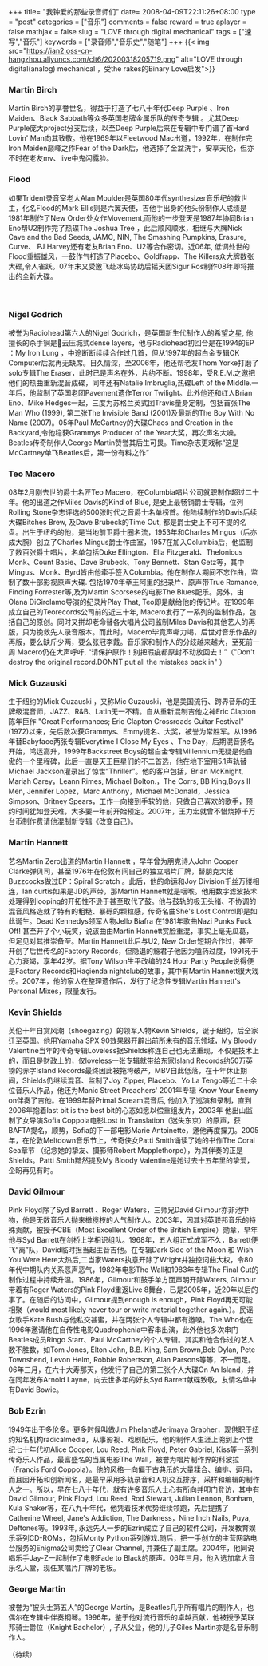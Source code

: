 +++
title= "我钟爱的那些录音师们"
date= 2008-04-09T22:11:26+08:00
type = "post"
categories = ["音乐"]
comments = false
reward = true
aplayer = false
mathjax = false
slug = "LOVE through digital mechanical"
tags = ["速写","音乐"]
keywords = ["录音师","音乐史","随笔"]
+++
{{< img src="https://ian2.oss-cn-hangzhou.aliyuncs.com/clt6/20200318205719.png" alt="LOVE through digital(analog) mechanical ，受the rakes的Binary Love启发">}}

### Martin Birch

Martin Birch的享誉世名，得益于打造了七八十年代Deep Purple 、Iron Maiden、Black Sabbath等众多英国老牌金属乐队的传奇专辑 。尤其Deep Purple庞大project分支后续，以至Deep Purple后来在专辑中专门谱了首Hard Lovin' Man向其致敬。他在1969年以Fleetwood Mac出道，1992年，在制作完Iron Maiden巅峰之作Fear of the Dark后，他选择了金盆洗手，安享天伦，但亦不时在老友mv、live中鬼闪露脸。

### Flood

如果Trident录音室老大Alan Moulder是英国80年代synthesizer音乐纪的救世主，化名Flood的Mark Ellis则是六翼天使，吉他手出身的他头份制作人成绩是1981年制作了New Order处女作Movement,而他的一步登天是1987年协同Brian Eno帮U2制作完了热碟The Joshua Tree ，此后顺风顺水，相继与大牌Nick Cave and the Bad Seeds, JAMC, NIN, The Smashing Pumpkins, Erasure, Curve、 PJ Harvey还有老友Brian Eno、U2等合作密切。近06年, 低调处世的Flood重振雄风，一鼓作气打造了Placebo、Goldfrapp、The Killers众大牌数张大碟,令人雀跃。07年末又受邀飞赴冰岛协助后摇天团Sigur Ros制作08年即将推出的全新大碟。
<!--more-->　　　

### Nigel Godrich

被誉为Radiohead第六人的Nigel Godrich，是英国新生代制作人的希望之星, 他擅长的杀手锏是云压城式dense layers，他与Radiohead初回合是在1994的EP ：My Iron Lung ，中途断断续续合作过几首，但从1997年的超白金专辑OK Computer后就再无缺席。日久情深，至2006年，他还帮老友Thom Yorke打磨了solo专辑The Eraser，此时已是声名在外，片约不断。1998年，受R.E.M.之邀把他们的热曲重新混音成碟，同年还有Natalie Imbruglia,热碟Left of the Middle.一年后，他监制了英国老团Pavement遗作Terror Twilight。此外他还和红人Brian Eno、Mike Hedges一起，三度为苏格兰英式团Travis量身定制，包括首张The Man Who (1999), 第二张The Invisible Band (2001)及最新的The Boy With No Name (2007)。05年Paul McCartney的大碟Chaos and Creation in the Backyard,令他稳获Grammys Producer of the Year大奖，再次声名大噪。Beatles传奇制作人George Martin赞誉其后生可畏。Time杂志更戏称“这是McCartney单飞Beatles后，第一份有料之作”

### Teo Macero

08年2月刚去世的爵士名匠Teo Macero，在Columbia唱片公司就职制作超过二十年。他的出道之作Miles Davis的Kind of Blue, 是史上最畅销爵士专辑，位列Rolling Stone杂志评选的500张时代之音爵士名单榜首。他陆续制作的Davis后续大碟Bitches Brew, 及Dave Brubeck的Time Out, 都是爵士史上不可不提的名盘。出生于纽约的他，是当地前卫爵士圈名流，1953年和Charles Mingus（后亦成大腕）创立了Charles Mingus爵士作曲室，1957在加入Columbia后，他监制了数百张爵士唱片，名单包括Duke Ellington、Ella Fitzgerald、Thelonious Monk、Count Basie、Dave Brubeck、Tony Bennett、Stan Getz等，其中Mingus、Monk、Byrd皆由他牵手签入Columbia。他在制作人期间不忘作曲，监制了数十部影视原声大碟. 包括1970年拳王阿里的纪录片、原声带True Romance, Finding Forrester等,及为Martin Scorsese的电影The Blues配乐。另外，由Olana DiGirolamo导演的纪录片Play That, Teo即是献给他的传记片。在1999年成立自己的Teorecords公司前的近三十年, Macero发行了一系列的监制作品，包括自己的原创。同时又拼却老命替各大唱片公司监制Miles Davis和其他艺人的再版，只为挽救先人录音版本。而此时，Macero毕竟声嘶力竭，后世对音乐作品的再版，要么缺斤少两，要么张冠李戴。音乐家和制作人的分歧越来越大，至死前一周 Macero仍在大声呼吁, “请保护原作！别把瑕疵都原封不动放回去！”（"Don't destroy the original record.DONNT put all the mistakes back in" ）

### Mick Guzauski

生于纽约的Mick Guzauski ，又称Mic Guzauski，他是美国流行、跨界音乐的王牌级混音师，JAZZ、R&B、Latin无一不精。自从重新混制吉他之神Eric Clapton陈年巨作 "Great Performances; Eric Clapton Crossroads Guitar Festival" (1972)以来，先后数次获Grammys、Emmy提名、大奖，被誉为常胜军。从1996年替Babyface两张专辑Everytime I Close My Eyes 、The Day，后期混音扬名开始，鸿运高升，1999年Backstreet Boys的超白金专辑Millennium无疑是他自傲的一个里程碑，此后一直是天王巨星们的不二首选，他在地下室用5.1声轨替Michael Jackson灌录出了惊世“Thriller”。他的客户包括，Brian McKnight, Mariah Carey，Leann Rimes, Michael Bolton.，The Corrs, BB King,Boys II Men, Jennifer Lopez，Marc Anthony，Michael McDonald，Jessica Simpson、Britney Spears，工作一向接到手软的他，只做自己喜欢的歌手，预约时间犹如登天难，大多要一年前开始预定。2007年，王力宏就曾不惜烧掉千万台币制作费请他混制新专辑《改变自己》。

### Martin Hannett

艺名Martin Zero出道的Martin Hannett ，早年曾为朋克诗人John Cooper Clarke弹贝司，甚至1976年在伦敦有间自己的独立唱片厂牌，替朋克大佬Buzzcocks做过EP：Spiral Scratch 。此后，他的命运和Joy Division千丝万缕相连，Ian curtis如果是JD的声带，那Martin Hannett就是咽喉。他用数字滤波技术处理得到looping的开拓性不逊于甚至取代了鼓。他与鼓轨的极无头绪、不协调的混音风格造就了特有的粗糙、暴砾的颗粒感，传奇名曲She's Lost Control即是如此诞生。Dead Kennedys领军人物Jello Biafra 在1981年歌曲Nazi Punks Fuck Off! 甚至开了个小玩笑，说该曲由Martin Hannett赏脸重混，事实上毫无瓜葛，但足见对其推崇备至。Martin Hannett此后与U2, New Order短期合作过，甚至开创了后世传名的Factory Records，但隐退的瘾君子他因为嗑药过度，1991死于心力衰竭，享年42岁。据Tony Wilson生平改编的24 Hour Party People说得便是Factory Records和Haçienda nightclub的故事，其中有Martin Hannett很大戏份。2007年，他的家人在整理遗作后，发行了纪念性专辑Martin Hannett's Personal Mixes，限量发行。

### Kevin Shields

英伦十年自赏风潮（shoegazing）的领军人物Kevin Shields，诞于纽约，后全家迁至英国。他用Yamaha SPX 90效果器开辟出前所未有的音乐领域，My Bloody Valentine当年的传奇专辑Loveless据Shields称连自己也无法重现，不仅是技术上的，而且是财政上的，仅loveless一张专辑就带给东家Island Records约50万英镑的赤字Island Records最终因此被拖垮破产，MBV自此低落，在十年休止期间，Shields仍继续混音、监制了Joy Zipper, Placebo、Yo La Tengo等近二十余位音乐人作品，他还为Manic Street Preachers' 2001年专辑 Know Your Enemy on伴奏了吉他。在1999年替Primal Scream混音后, 他加入了巡演和录制，直到2006年抱着last bit is the best bit的心态如愿以偿重组发片，2003年 他出山监制了女导演Sofia Coppola电影Lost in Translation（迷失东京）的原声，获BAFTA提名，顺势，Sofia的下一部电影Marie Antoinette，邀他再度操刀。2005年，在伦敦Meltdown音乐节上，传奇侠女Patti Smith诵读了她的书作The Coral Sea章节 （纪念她的挚友、摄影师Robert Mapplethorpe），为其伴奏的正是Shields。Patti Smith黯然提及My Bloody Valentine是她过去十五年里的挚爱，企盼再见有时。

### David Gilmour

Pink Floyd除了Syd Barrett 、Roger Waters，三师兄David Gilmour亦非池中物，他是无数音乐人抛来橄榄枝的人气制作人。2003年，因其对英联邦音乐的特殊贡献，被授予CBE（Most Excellent Order of the British Empire）勋章，早年他与Syd Barrett在剑桥上学相识组队。1968年，五人组正式成军不久，Barrett便飞“离”队，David临时担当起主音吉他。在专辑Dark Side of the Moon 和 Wish You Were Here大热后,二当家Waters执意开除了Wright并独控词曲大权，令80年代中期队内关系恶声恶气，1982年电影The Wall和1983年专辑The Final Cut的制作过程中持续升温。1986年，Gilmour和鼓手单方面声明开除Waters, Gilmour带着有Roger Waters的Pink Floyd重返Live 8舞台，已是2005年，近20年以后的事了。在随后的访问中，Gilmour提到enough is enough，Pink Floyd再无可能相聚（would most likely never tour or write material together again.）。民谣女歌手Kate Bush与他私交甚蜜，并在两张个人专辑中都有邀嗓。The Who也在1996年邀请他在自传性电影Quadrophenia中客串出演，此外他也多次串门Beatles成员Ringo Starr、Paul McCartney的个人专辑。其实和他合作过的艺人数不胜数，如Tom Jones, Elton John, B.B. King, Sam Brown,Bob Dylan, Pete Townshend, Levon Helm, Robbie Robertson, Alan Parsons等等，不一而足。06年三月，在六十大寿那天，他发行了自己的第三张个人大碟On An Island，并在同年发布Arnold Layne，向去世多年的好友Syd Barrett献碟致敬，友情名单中有David Bowie。

### Bob Ezrin

1949年出于多伦多。更多时候叫做Jim Phelan或Jerimaya Grabher，现供职于纽约知名机构radicalmedia，从事影视、戏剧配乐，他的制作人生涯上溯到上个世纪七十年代初Alice Cooper, Lou Reed, Pink Floyd, Peter Gabriel, Kiss等一系列传奇乐人作品，最富盛名的当属电影The Wall，被誉为唱片制作界的科波拉（Francis Ford Coppola）。他的风格一向偏于古典乐的大量糅合、编排、运用，而且因开拓和创新闻名，是最早采用多轨录音和人机交互排序，采样和编辑的制作人之一。所以，早在七八十年代，就有许多音乐人士心有所向并叩门登访，其中有David Gilmour, Pink Floyd, Lou Reed, Rod Stewart, Julian Lennon, Bonham, Kula Shaker等，在八九十年代，他凭着技术优势继续领跑，先后提携了Catherine Wheel, Jane's Addiction, The Darkness，Nine Inch Nails, Puya, Deftones等。1993年, 永远先人一步的Ezrin成立了自己的软件公司，开发教育娱乐系列CD-ROMs，包括Monty Python系列游戏.随后，把一手创立的主营网路电台服务的Enigma公司卖给了Clear Channel, 并兼任了副主席。2004年，他同说唱乐手Jay-Z一起制作了电影Fade to Black的原声。06年三月，他入选加拿大音乐名人堂，现任某唱片厂牌的老板。

### George Martin
被誉为“披头士第五人”的George Martin，是Beatles几乎所有唱片的制作人，也偶尔在专辑中伴奏钢琴。1996年，鉴于他对流行音乐的卓越贡献，他被授予英联邦骑士爵位（Knight Bachelor）, 子从父业，他的儿子Giles Martin亦是名音乐制作人。

（待续）

